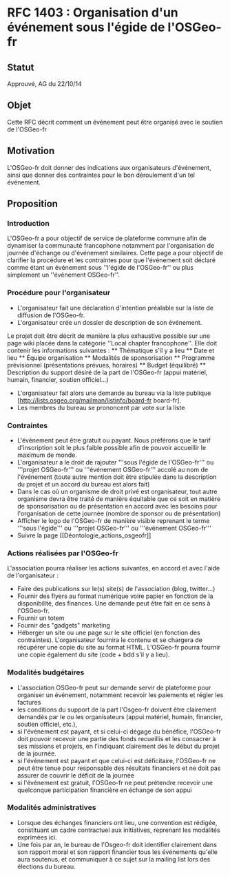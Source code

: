 RFC 1403 : Organisation d'un événement sous l'égide de l'OSGeo-fr
=================================================================

## Statut

Approuvé, AG du 22/10/14

## Objet

Cette RFC décrit comment un événement peut être organisé avec le soutien de l'OSGeo-fr

## Motivation

L'OSGeo-fr doit donner des indications aux organisateurs d'événement, ainsi que donner des contraintes pour le bon déroulement d'un tel événement.

## Proposition

### Introduction

L'OSGeo-fr a pour objectif de service de plateforme commune afin de dynamiser la communauté francophone notamment par l'organisation de journée d'échange ou d'événement similaires. Cette page a pour objectif de clarifier la procédure et les contraintes pour que l'événement soit déclaré comme étant un événement sous ''l'égide de l'OSGeo-fr'' ou plus simplement un ''événement OSGeo-fr''.

### Procédure pour l'organisateur

* L'organisateur fait une déclaration d'intention préalable sur la liste de diffusion de l'OSGeo-fr.
* L'organisateur crée un dossier de description de son événement.

Le projet doit être décrit de manière la plus exhaustive possible sur une page wiki placée dans la catégorie ''Local chapter francophone''. Elle doit contenir les informations suivantes :
** Thématique s'il y a lieu
** Date et lieu
** Équipe organisation
** Modalités de sponsorisation
** Programme prévisionnel (présentations prévues, horaires)
** Budget (équilibré)
** Description du support désiré de la part de l'OSGeo-fr (appui matériel, humain, financier, soutien officiel...)

* L'organisateur fait alors une demande au bureau via la liste publique [http://lists.osgeo.org/mailman/listinfo/board-fr board-fr]. 
* Les membres du bureau se prononcent par vote sur la liste

### Contraintes

* L'événement peut être gratuit ou payant. Nous préférons que le tarif d'inscription soit le plus faible possible afin de pouvoir accueillir le maximum de monde.
* L'organisateur a le droit de rajouter '''sous l'égide de l'OSGeo-fr''' ou '''projet OSGeo-fr''' ou '''événement OSGeo-fr''' accolé au nom de l'événement (toute autre mention doit être stipulée dans la description du projet et un accord du bureau est alors fait)
* Dans le cas où un organisme de droit privé est organisateur, tout autre organisme devra être traité de manière équitable que ce soit en matière de sponsorisation ou de présentation en accord avec les besoins pour l'organisation de cette journée (nombre de sponsor ou de présentation)
* Afficher le logo de l'OSGeo-fr de manière visible reprenant le terme '''sous l'égide''' ou '''projet OSGeo-fr''' ou '''événement OSGeo-fr''' 
* Suivre la page [[Déontologie_actions_osgeofr]]

### Actions réalisées par l'OSGeo-fr

L'association pourra réaliser les actions suivantes, en accord et avec l'aide de l'organisateur :

* Faire des publications sur le(s) site(s) de l'association (blog, twitter...)
* Fournir des flyers au format numérique voire papier en fonction de la disponibilité, des finances. Une demande peut être fait en ce sens à l'OSGeo-fr.
* Fournir un totem
* Fournir des "gadgets" marketing
* Héberger un site ou une page sur le site officiel (en fonction des contraintes). L'organisateur fournira le contenu et se chargera de récupérer une copie du site au format HTML. L'OSGeo-fr pourra fournir une copie également du site (code + bdd s'il y a lieu).

### Modalités budgétaires

* L'association OSGeo-fr peut sur demande servir de plateforme pour organiser un événement, notamment recevoir les paiements et régler les factures
* les conditions du support de la part l'Osgeo-fr doivent être clairement demandés par le ou les organisateurs (appui matériel, humain, financier, soutien officiel, etc.),
* si l'événement est payant, et si celui-ci dégage du bénéfice, l'OSGeo-fr doit pouvoir recevoir une partie des fonds recueillis et les consacrer à
ses missions et projets, en l'indiquant clairement dès le début du projet de la journée.
* si l'événement est payant et que celui-ci est déficitaire, l'OSGeo-fr ne peut être tenue pour responsable des résultats financiers et ne doit pas
assurer de couvrir le déficit de la journée
* si l'événement est gratuit, l'OSGeo-fr ne peut prétendre recevoir une quelconque participation financière en échange de son appui

### Modalités administratives

* Lorsque des échanges financiers ont lieu, une convention est rédigée, constituant un cadre contractuel aux initiatives, reprenant les modalités exprimées ici.
* Une fois par an, le bureau de l'Osgeo-fr doit identifier clairement dans son rapport moral et son rapport financier tous les événements qu'elle aura soutenus, et communiquer à ce sujet sur la mailing list lors des élections du bureau.


